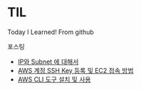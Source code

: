 # TIL
Today I Learned! From github



포스팅

* [IP와 Subnet 에 대해서](https://jwdeveloper.tistory.com/298?category=860421)
* [AWS 계정 SSH Key 등록 및 EC2 접속 방법](https://jwdeveloper.tistory.com/299)
* [AWS CLI 도구 설치 및 사용](https://jwdeveloper.tistory.com/300)

